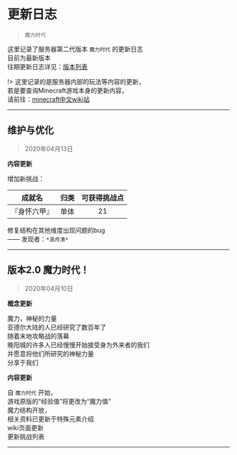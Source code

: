 # 更新日志
> `魔力时代`

这里记录了服务器第二代版本 `魔力时代` 的更新日志  
目前为最新版本  
往期更新日志详见：[版本列表](world/MS1/update/ul.md)

!> 这里记录的是服务器内部的玩法等内容的更新，  
若是要查询Minecraft游戏本身的更新内容，  
请前往：[minecraft中文wiki站](https://minecraft-zh.gamepedia.com/Minecraft_Wiki)

* * *

## 维护与优化
> 2020年04月13日

**内容更新**

增加新挑战：  

|成就名|归类|可获得挑战点|
|:-:|:-:|:-:|
|『身怀六甲』|单体|21|

修复结构在其他维度出现问题的bug  
     —— 发现者：`*凛月清*`


* * *

## 版本2.0 魔力时代！
> 2020年04月10日

**概念更新**

魔力，神秘的力量  
亚德尔大陆的人已经研究了数百年了  
随着末地攻略战的落幕  
晚阳城的许多人已经慢慢开始接受身为外来者的我们  
并愿意将他们所研究的神秘力量  
分享于我们  

**内容更新**

自 `魔力时代` 开始，  
游戏原版的“经验值”将更改为“魔力值”  
魔力结构开放，  
相关资料已更新于特殊元素介绍  
wiki页面更新  
更新挑战列表  

* * *
